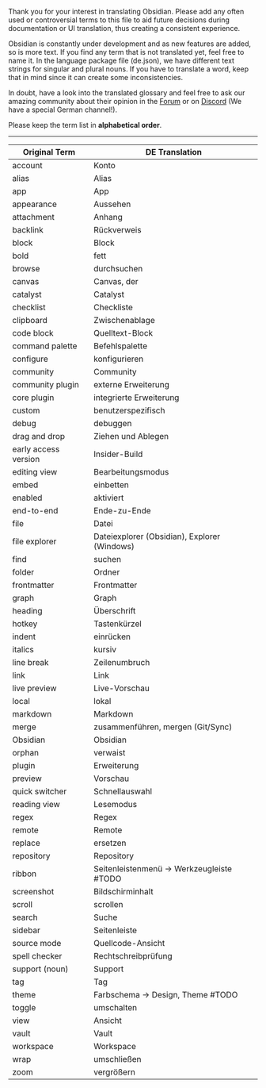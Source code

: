 Thank you for your interest in translating Obsidian. Please add any often used or controversial terms to this file to aid future decisions during documentation or UI translation, thus creating a consistent experience.  

Obsidian is constantly under development and as new features are added, so is more text. If you find any term that is not translated yet, feel free to name it. In the language package file (de.json), we have different text strings for singular and plural nouns. If you have to translate a word, keep that in mind since it can create some inconsistencies.  

In doubt, have a look into the translated glossary and feel free to ask our amazing community about their opinion in the [Forum](https://forum.obsidian.md/) or on [Discord](https://discord.gg/veuWUTm) (We have a special German channel!).  

Please keep the term list in **alphabetical order**.

---

|Original Term|DE Translation|
|-|-|
account|Konto
alias|Alias
app|App
appearance|Aussehen
attachment|Anhang
backlink|Rückverweis
block|Block
bold|fett
browse|durchsuchen
canvas|Canvas, der
catalyst|Catalyst
checklist|Checkliste
clipboard|Zwischenablage
code block|Quelltext-Block
command palette|Befehlspalette
configure|konfigurieren
community|Community
community plugin|externe Erweiterung
core plugin|integrierte Erweiterung
custom|benutzerspezifisch
debug|debuggen
drag and drop|Ziehen und Ablegen
early access version|Insider-Build
editing view|Bearbeitungsmodus
embed|einbetten
enabled|aktiviert
end-to-end|Ende-zu-Ende
file|Datei
file explorer|Dateiexplorer (Obsidian), Explorer (Windows)
find|suchen
folder|Ordner
frontmatter|Frontmatter
graph|Graph
heading|Überschrift
hotkey|Tastenkürzel
indent|einrücken
italics|kursiv
line break|Zeilenumbruch
link|Link
live preview|Live-Vorschau
local|lokal
markdown|Markdown
merge|zusammenführen, mergen (Git/Sync)
Obsidian|Obsidian
orphan|verwaist
plugin|Erweiterung
preview|Vorschau
quick switcher|Schnellauswahl
reading view|Lesemodus
regex|Regex
remote|Remote
replace|ersetzen
repository|Repository
ribbon|Seitenleistenmenü -> Werkzeugleiste #TODO
screenshot|Bildschirminhalt
scroll|scrollen
search|Suche
sidebar|Seitenleiste
source mode|Quellcode-Ansicht
spell checker|Rechtschreibprüfung
support (noun)|Support
tag|Tag
theme|Farbschema -> Design, Theme #TODO
toggle|umschalten
view|Ansicht
vault|Vault
workspace|Workspace
wrap|umschließen
zoom|vergrößern